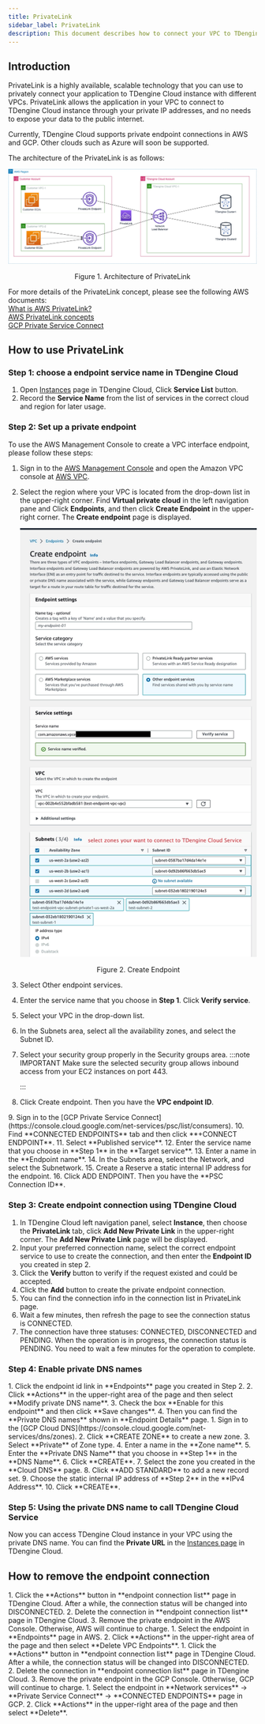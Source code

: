 ```yaml
---
title: PrivateLink
sidebar_label: PrivateLink
description: This document describes how to connect your VPC to TDengine Cloud with PrivateLink.
---
```


<!-- markdownlint-disable MD033 -->

## Introduction

PrivateLink is a highly available, scalable technology that you can use to privately connect your application to TDengine Cloud instance with different VPCs. PrivateLink allows the application in your VPC to connect to TDengine Cloud instance through your private IP addresses, and no needs to expose your data to the public internet.

Currently, TDengine Cloud supports private endpoint connections in AWS and GCP. Other clouds such as Azure will soon be supported.

The architecture of the PrivateLink is as follows:

![TDengine Cloud Architecture of PrivateLink](./privatelink-arch.webp)

<center><figcaption>Figure 1. Architecture of PrivateLink</figcaption></center>

For more details of the PrivateLink concept, please see the following AWS documents:  
[What is AWS PrivateLink?](https://docs.aws.amazon.com/vpc/latest/privatelink/what-is-privatelink.html)  
[AWS PrivateLink concepts](https://docs.aws.amazon.com/vpc/latest/privatelink/concepts.html)  
[GCP Private Service Connect](https://cloud.google.com/vpc/docs/private-service-connect)

## How to use PrivateLink

### Step 1: choose a endpoint service name in TDengine Cloud

1. Open [Instances](https://cloud.tdengine.com/instances/privateLink) page in TDengine Cloud, Click **Service List** button.
2. Record the **Service Name** from the list of services in the correct cloud and region for later usage.

### Step 2: Set up a private endpoint

<Tabs defaultValue="AWS">
<TabItem value="AWS" label="AWS">
To use the AWS Management Console to create a VPC interface endpoint, please follow these steps:

1. Sign in to the [AWS Management Console](https://aws.amazon.com/console/) and open the Amazon VPC console at [AWS VPC](https://console.aws.amazon.com/vpc/).
2. Select the region where your VPC is located from the drop-down list in the upper-right corner. Find **Virtual private cloud** in the left navigation pane and Click **Endpoints**, and then click **Create Endpoint** in the upper-right corner. The **Create endpoint** page is displayed.

   ![TDengine Cloud Create endpoint 1](./create-endpoint-1.webp)
   <center><figcaption>Figure 2. Create Endpoint</figcaption></center>

3. Select Other endpoint services.
4. Enter the service name that you choose in **Step 1**. Click **Verify service**.
5. Select your VPC in the drop-down list.
6. In the Subnets area, select all the availability zones, and select the Subnet ID.
7. Select your security group properly in the Security groups area.
   :::note IMPORTANT
   Make sure the selected security group allows inbound access from your EC2 instances on port 443.

   :::

8. Click Create endpoint. Then you have the **VPC endpoint ID**.
</TabItem>
<TabItem value="GCP" label="GCP">
9. Sign in to the [GCP Private Service Connect](https://console.cloud.google.com/net-services/psc/list/consumers).
10. Find **CONNECTED ENDPOINTS** tab and then click **+CONNECT ENDPOINT**.
11. Select **Published service**.
12. Enter the service name that you choose in **Step 1** in the **Target service**.
13. Enter a name in the **Endpoint name**.
14. In the Subnets area, select the Network, and select the Subnetwork.
15. Create a Reserve a static internal IP address for the endpoint.
16. Click ADD ENDPOINT. Then you have the **PSC Connection ID**.
</TabItem>
</Tabs>

### Step 3: Create endpoint connection using TDengine Cloud

1. In TDengine Cloud left navigation panel, select **Instance**, then choose the **PrivateLink** tab, click **Add New Private Link** in the upper-right corner. The **Add New Private Link** page will be displayed.
2. Input your preferred connection name, select the correct endpoint service to use to create the connection, and then enter the **Endpoint ID** you created in step 2.
3. Click the **Verify** button to verify if the request existed and could be accepted.
4. Click the **Add** button to create the private endpoint connection.
5. You can find the connection info in the connection list in PrivateLink page.
6. Wait a few minutes, then refresh the page to see the connection status is CONNECTED.
7. The connection have three statuses: CONNECTED, DISCONNECTED and PENDING. When the operation is in progress, the connection status is PENDING. You need to wait a few minutes for the operation to complete.

### Step 4: Enable private DNS names

<Tabs defaultValue="AWS">
<TabItem value="AWS" label="AWS">
1. Click the endpoint id link in **Endpoints** page you created in Step 2.
2. Click **Actions** in the upper-right area of the page and then select **Modify private DNS name**.
3. Check the box **Enable for this endpoint** and then click **Save changes**.
4. Then you can find the **Private DNS names** shown in **Endpoint Details** page.
</TabItem>
<TabItem value="GCP" label="GCP">
1. Sign in to the [GCP Cloud DNS](https://console.cloud.google.com/net-services/dns/zones).
2. Click **CREATE ZONE** to create a new zone.
3. Select **Private** of Zone type.
4. Enter a name in the **Zone name**.
5. Enter the **Private DNS Name** that you choose in **Step 1** in the **DNS Name**.
6. Click **CREATE**.
7. Select the zone you created in the **Cloud DNS** page.
8. Click **ADD STANDARD** to add a new record set.
9. Choose the static internal IP address of **Step 2** in the **IPv4 Address**.
10. Click **CREATE**.
</TabItem>
</Tabs>

### Step 5: Using the private DNS name to call TDengine Cloud Service

Now you can access TDengine Cloud instance in your VPC using the private DNS name. You can find the **Private URL** in the [Instances page](https://cloud.tdengine.com/instances) in TDengine Cloud.

## How to remove the endpoint connection

<Tabs defaultValue="AWS">
<TabItem value="AWS" label="AWS">
1. Click the **Actions** button in **endpoint connection list** page in TDengine Cloud. After a while, the connection status will be changed into DISCONNECTED.
2. Delete the connection in  **endpoint connection list** page in TDengine Cloud.
3. Remove the private endpoint in the AWS Console. Otherwise, AWS will continue to charge.
   1. Select the endpoint in **Endpoints** page in AWS.  
   2. Click **Actions**  in the upper-right area of the page and then select **Delete VPC Endpoints**.
</TabItem>
<TabItem value="GCP" label="GCP">
1. Click the **Actions** button in **endpoint connection list** page in TDengine Cloud. After a while, the connection status will be changed into DISCONNECTED.
2. Delete the connection in  **endpoint connection list** page in TDengine Cloud.
3. Remove the private endpoint in the GCP Console. Otherwise, GCP will continue to charge.
   1. Select the endpoint in **Network services** -> **Private Service Connect** -> **CONNECTED ENDPOINTS** page in GCP.  
   2. Click **Actions**  in the upper-right area of the page and then select **Delete**.
</TabItem>
</Tabs>
